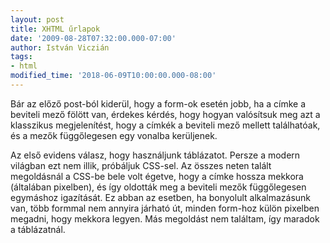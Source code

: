 ```yaml
---
layout: post
title: XHTML űrlapok
date: '2009-08-28T07:32:00.000-07:00'
author: István Viczián
tags:
- html
modified_time: '2018-06-09T10:00:00.000-08:00'
---
```


Bár az előző post-ból kiderül, hogy a form-ok esetén jobb, ha a címke a
beviteli mező fölött van, érdekes kérdés, hogy hogyan valósítsuk meg azt
a klasszikus megjelenítést, hogy a címkék a beviteli mező mellett
találhatóak, és a mezők függőlegesen egy vonalba kerüljenek.

Az első evidens válasz, hogy használjunk táblázatot. Persze a modern
világban ezt nem illik, próbáljuk CSS-sel. Az összes neten talált
megoldásnál a CSS-be bele volt égetve, hogy a címke hossza mekkora
(általában pixelben), és így oldották meg a beviteli mezők függőlegesen
egymáshoz igazítását. Ez abban az esetben, ha bonyolult alkalmazásunk
van, több formmal nem annyira járható út, minden form-hoz külön pixelben
megadni, hogy mekkora legyen. Más megoldást nem találtam, így maradok a
táblázatnál.
